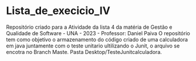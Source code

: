 # Lista_de_execicio_IV
Repositório criado para a Atividade da lista 4 da matéria de Gestão e Qualidade de Software - UNA - 2023 - Professor: Daniel Paiva
O repositório tem como objetivo o armazenamento do código criado de uma calculadora em java juntamente com o teste unitario ultilizando o Junit, o arquivo se encotra no Branch Maste. Pasta Desktop/TesteJunitcalculadora.

